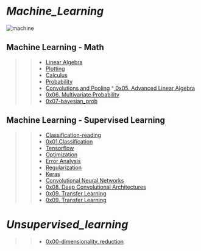 # *_Machine_Learning_*

![machine](https://user-images.githubusercontent.com/85587286/183440903-f0eacfba-0224-47ac-b393-e4f19d4d82d7.gif)

## Machine Learning - Math
 
>> * [Linear Algebra](https://github.com/elkinguerrero007/holbertonschool-machine_learning/tree/main/math/0x00-linear_algebra)
>> * [Plotting](https://github.com/elkinguerrero007/holbertonschool-machine_learning/tree/main/math/0x01-plotting)
>> * [Calculus](https://github.com/elkinguerrero007/holbertonschool-machine_learning/tree/main/math/0x02-calculus)
>> * [Probability](https://github.com/elkinguerrero007/holbertonschool-machine_learning/tree/main/math/0x03-probability)
>> * [Convolutions and Pooling](https://github.com/elkinguerrero007/holbertonschool-machine_learning/tree/main/math/0x04-convolutions_and_pooling)
>> *[ 0x05. Advanced Linear Algebra](https://github.com/elkinguerrero007/holbertonschool-machine_learning/tree/main/math/0x05-advanced_linear_algebra)
>> * [0x06. Multivariate Probability](https://github.com/elkinguerrero007/holbertonschool-machine_learning/tree/main/math)
>> * [0x07-bayesian_prob](https://github.com/elkinguerrero007/holbertonschool-machine_learning/tree/main/math/0x07-bayesian_prob)



## Machine Learning - Supervised Learning 

>> * [Classification-reading](https://github.com/elkinguerrero007/holbertonschool-machine_learning/tree/main/supervised_learning/0x01-classification)
>> * [0x01.Classification](https://github.com/elkinguerrero007/holbertonschool-machine_learning/tree/main/supervised_learning/0x01-classification)
>> * [Tensorflow](https://github.com/elkinguerrero007/holbertonschool-machine_learning/tree/main/supervised_learning/0x02-tensorflow)
>> * [Optimization](https://github.com/elkinguerrero007/holbertonschool-machine_learning/tree/main/supervised_learning/0x03-optimization)
>> * [Error Analysis](https://github.com/elkinguerrero007/holbertonschool-machine_learning/tree/main/supervised_learning/0x04-error_analysis)
>> * [Regularization](https://github.com/elkinguerrero007/holbertonschool-machine_learning/tree/main/supervised_learning/0x05-regularization)
>> * [Keras](https://github.com/elkinguerrero007/holbertonschool-machine_learning/tree/main/supervised_learning/0x06-keras)
>> * [Convolutional Neural Networks](https://github.com/elkinguerrero007/holbertonschool-machine_learning/tree/main/supervised_learning/0x07-cnn)
>> * [ 0x08. Deep Convolutional Architectures]()
>> * [ 0x09. Transfer Learning](https://github.com/elkinguerrero007/holbertonschool-machine_learning/tree/main/supervised_learning/0x08-deep_cnns)
>> * [0x09. Transfer Learning ](https://github.com/elkinguerrero007/holbertonschool-machine_learning/tree/main/supervised_learning/0x09-transfer_learning)

# *_Unsupervised_learning_*

>> * [0x00-dimensionality_reduction](https://github.com/elkinguerrero007/holbertonschool-machine_learning/tree/main/unsupervised_learning/0x00-dimensionality_reduction)
